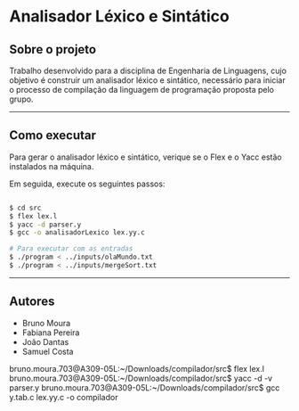 # Analisador Léxico e Sintático

## Sobre o projeto

Trabalho desenvolvido para a disciplina de Engenharia de Linguagens, cujo objetivo é construir um analisador léxico e sintático, necessário para iniciar o processo de compilação da linguagem de programação proposta pelo grupo.

---

## Como executar

Para gerar o analisador léxico e sintático, verique se o Flex e o Yacc estão instalados na máquina.

Em seguida, execute os seguintes passos:

```bash

$ cd src
$ flex lex.l
$ yacc -d parser.y
$ gcc -o analisadorLexico lex.yy.c

# Para executar com as entradas
$ ./program < ../inputs/olaMundo.txt
$ ./program < ../inputs/mergeSort.txt

```

---

## Autores

- Bruno Moura
- Fabiana Pereira
- João Dantas
- Samuel Costa


bruno.moura.703@A309-05L:~/Downloads/compilador/src$ flex lex.l
bruno.moura.703@A309-05L:~/Downloads/compilador/src$ yacc -d -v parser.y 
bruno.moura.703@A309-05L:~/Downloads/compilador/src$ gcc y.tab.c lex.yy.c -o compilador
